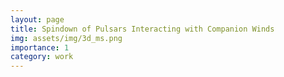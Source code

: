 ```yaml
---
layout: page
title: Spindown of Pulsars Interacting with Companion Winds
img: assets/img/3d_ms.png
importance: 1
category: work
---
```

